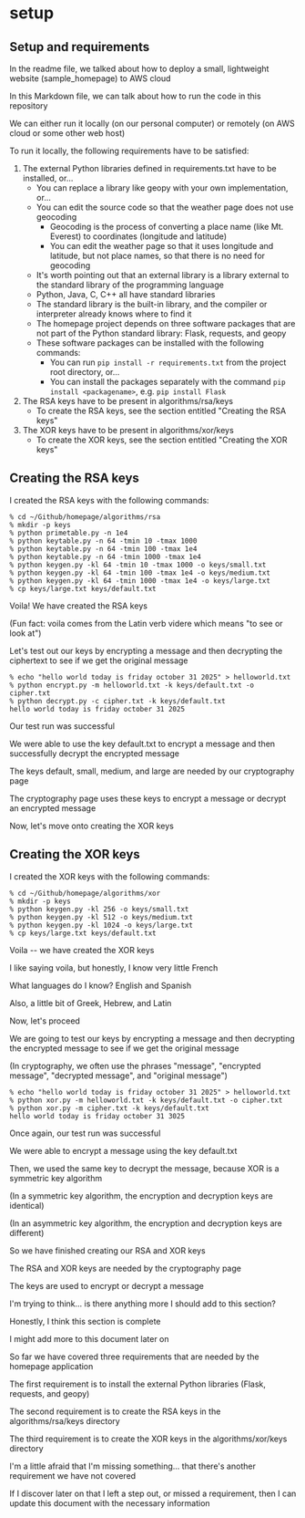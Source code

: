# setup

## Setup and requirements

In the readme file, we talked about how to deploy a small, lightweight website (sample_homepage) to AWS cloud

In this Markdown file, we can talk about how to run the code in this repository

We can either run it locally (on our personal computer) or remotely (on AWS cloud or some other web host)

To run it locally, the following requirements have to be satisfied:

1. The external Python libraries defined in requirements.txt have to be installed, or...
    - You can replace a library like geopy with your own implementation, or...
    - You can edit the source code so that the weather page does not use geocoding
        - Geocoding is the process of converting a place name (like Mt. Everest) to coordinates (longitude and latitude)
        - You can edit the weather page so that it uses longitude and latitude, but not place names, so that there is no need for geocoding
    - It's worth pointing out that an external library is a library external to the standard library of the programming language
    - Python, Java, C, C++ all have standard libraries
    - The standard library is the built-in library, and the compiler or interpreter already knows where to find it
    - The homepage project depends on three software packages that are not part of the Python standard library: Flask, requests, and geopy
    - These software packages can be installed with the following commands:
        - You can run `pip install -r requirements.txt` from the project root directory, or...
        - You can install the packages separately with the command `pip install <packagename>`, e.g. `pip install Flask`
2. The RSA keys have to be present in algorithms/rsa/keys
    - To create the RSA keys, see the section entitled "Creating the RSA keys"
3. The XOR keys have to be present in algorithms/xor/keys
    - To create the XOR keys, see the section entitled "Creating the XOR keys"

## Creating the RSA keys

I created the RSA keys with the following commands:

    % cd ~/Github/homepage/algorithms/rsa
    % mkdir -p keys
    % python primetable.py -n 1e4
    % python keytable.py -n 64 -tmin 10 -tmax 1000
    % python keytable.py -n 64 -tmin 100 -tmax 1e4
    % python keytable.py -n 64 -tmin 1000 -tmax 1e4
    % python keygen.py -kl 64 -tmin 10 -tmax 1000 -o keys/small.txt
    % python keygen.py -kl 64 -tmin 100 -tmax 1e4 -o keys/medium.txt
    % python keygen.py -kl 64 -tmin 1000 -tmax 1e4 -o keys/large.txt
    % cp keys/large.txt keys/default.txt

Voila! We have created the RSA keys

(Fun fact: voila comes from the Latin verb videre which means "to see or look at")

Let's test out our keys by encrypting a message and then decrypting the ciphertext to see if we get the original message

    % echo "hello world today is friday october 31 2025" > helloworld.txt
    % python encrypt.py -m helloworld.txt -k keys/default.txt -o cipher.txt
    % python decrypt.py -c cipher.txt -k keys/default.txt
    hello world today is friday october 31 2025

Our test run was successful

We were able to use the key default.txt to encrypt a message and then successfully decrypt the encrypted message

The keys default, small, medium, and large are needed by our cryptography page

The cryptography page uses these keys to encrypt a message or decrypt an encrypted message

Now, let's move onto creating the XOR keys

## Creating the XOR keys

I created the XOR keys with the following commands:

    % cd ~/Github/homepage/algorithms/xor
    % mkdir -p keys
    % python keygen.py -kl 256 -o keys/small.txt
    % python keygen.py -kl 512 -o keys/medium.txt
    % python keygen.py -kl 1024 -o keys/large.txt
    % cp keys/large.txt keys/default.txt

Voila -- we have created the XOR keys

I like saying voila, but honestly, I know very little French

What languages do I know? English and Spanish

Also, a little bit of Greek, Hebrew, and Latin

Now, let's proceed

We are going to test our keys by encrypting a message and then decrypting the encrypted message to see if we get the original message

(In cryptography, we often use the phrases "message", "encrypted message", "decrypted message", and "original message")

    % echo "hello world today is friday october 31 2025" > helloworld.txt
    % python xor.py -m helloworld.txt -k keys/default.txt -o cipher.txt
    % python xor.py -m cipher.txt -k keys/default.txt
    hello world today is friday october 31 3025

Once again, our test run was successful

We were able to encrypt a message using the key default.txt

Then, we used the same key to decrypt the message, because XOR is a symmetric key algorithm

(In a symmetric key algorithm, the encryption and decryption keys are identical)

(In an asymmetric key algorithm, the encryption and decryption keys are different)

So we have finished creating our RSA and XOR keys

The RSA and XOR keys are needed by the cryptography page

The keys are used to encrypt or decrypt a message

I'm trying to think... is there anything more I should add to this section?

Honestly, I think this section is complete

I might add more to this document later on

So far we have covered three requirements that are needed by the homepage application

The first requirement is to install the external Python libraries (Flask, requests, and geopy)

The second requirement is to create the RSA keys in the algorithms/rsa/keys directory

The third requirement is to create the XOR keys in the algorithms/xor/keys directory

I'm a little afraid that I'm missing something... that there's another requirement we have not covered

If I discover later on that I left a step out, or missed a requirement, then I can update this document with the necessary information
